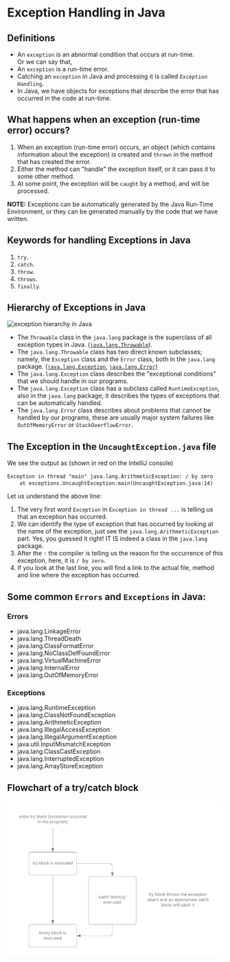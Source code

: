 # Exception Handling in Java

## Definitions
- An `exception` is an abnormal condition that occurs at run-time.  
Or we can say that,  
- An `exception` is a run-time error.
- Catching an `exception` in Java and processing it is called `Exception Handling`.
- In Java, we have objects for exceptions that describe the error that has occurred in the code at run-time.

## What happens when an exception (run-time error) occurs?
1. When an exception (run-time error) occurs, an object (which contains information about the exception)
is created and `thrown` in the method that has created the error.  
2. Either the method can "handle" the exception itself, or it can pass it to some other method.
3. At some point, the exception will be `caught` by a method, and will be processed.  
  
**NOTE:**  Exceptions can be automatically generated by the Java Run-Time Environment, or they can be generated manually by the code that we have written.

## Keywords for handling Exceptions in Java
1. `try`.
2. `catch`.
3. `throw`.
4. `throws`.
5. `finally`.

## Hierarchy of Exceptions in Java
![exception hierarchy in Java](./img/exceptionHierarchy.png)  

- The `Throwable` class in the `java.lang` package is the superclass of all exception types in Java.
([`java.lang.Throwable`](https://docs.oracle.com/en/java/javase/14/docs/api/java.base/java/lang/Throwable.html)).  
- The `java.lang.Throwable` class has two direct known subclasses;
 namely, the `Exception` class and the `Error` class, both in the `java.lang` package.
 ([`java.lang.Exception`](https://docs.oracle.com/en/java/javase/14/docs/api/java.base/java/lang/Exception.html),
  [`java.lang.Error`](https://docs.oracle.com/en/java/javase/14/docs/api/java.base/java/lang/Error.html))
- The `java.lang.Exception` class describes the "exceptional conditions" that we should handle in our programs.
- The `java.lang.Exception` class has a subclass called `RuntimeException`, also in the `java.lang` package; 
it describes the types of exceptions that can be automatically handled.
- The `java.lang.Error` class describes about problems that cannot be handled by our programs, these are usually major
system failures like `OutOfMemoryError` or `StackOverflowError`.

## The Exception in the `UncaughtException.java` file
We see the output as (shown in red on the IntelliJ console)
```
Exception in thread "main" java.lang.ArithmeticException: / by zero
	at exceptions.UncaughtException.main(UncaughtException.java:14)
```
Let us understand the above line:
1. The very first word `Exception` in `Exception in thread ...` is telling us that an exception has occurred.
2. We can identify the type of exception that has occurred by looking at the name of the exception,
just see the `java.lang.ArithmeticException` part. Yes, you guessed it right! IT IS indeed a class in the `java.lang` 
package.
3. After the `:` the compiler is telling us the reason for the occurrence of this exception, here, it is `/ by zero`.
4. If you look at the last line, you will find a link to the actual file, method and line where the exception has 
occurred.

## Some common `Errors` and `Exceptions` in Java:
### Errors
- java.lang.LinkageError
- java.lang.ThreadDeath
- java.lang.ClassFormatError
- java.lang.NoClassDefFoundError
- java.lang.VirtualMachineError
- java.lang.InternalError
- java.lang.OutOfMemoryError 

### Exceptions
- java.lang.RuntimeException
- java.lang.ClassNotFoundException
- java.lang.ArithmeticException
- java.lang.IllegalAccessException
- java.lang.IllegalArgumentException
- java.util.InputMismatchException
- java.lang.ClassCastException
- java.lang.InterruptedException
- java.lang.ArrayStoreException

## Flowchart of a try/catch block
![](./img/exceptionFlowChart.png)